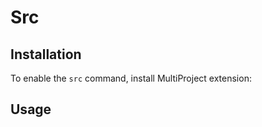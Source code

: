 # Src

<include repo_url="https://github.com/foliant-docs/foliantcontrib.multiproject.git" path="README.md" nohead="true" from_heading="CLI Extension for the `src` Command" to_heading="Usage of the CLI Extension"></include>

## Installation

To enable the `src` command, install MultiProject extension:

<include repo_url="https://github.com/foliant-docs/foliantcontrib.multiproject.git" path="README.md" nohead="true" from_heading="Installation" to_heading="Config Extension to Resolve the `!from` Tag"></include>

## Usage

<include repo_url="https://github.com/foliant-docs/foliantcontrib.multiproject.git" path="README.md" nohead="true" from_heading="Usage of the CLI Extension" to_heading="RepoLink Preprocessor"></include>
